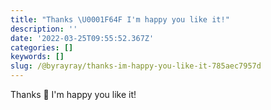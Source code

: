 ```yaml
---
title: "Thanks \U0001F64F I'm happy you like it!"
description: ''
date: '2022-03-25T09:55:52.367Z'
categories: []
keywords: []
slug: /@byrayray/thanks-im-happy-you-like-it-785aec7957d
---
```


Thanks 🙏 I'm happy you like it!